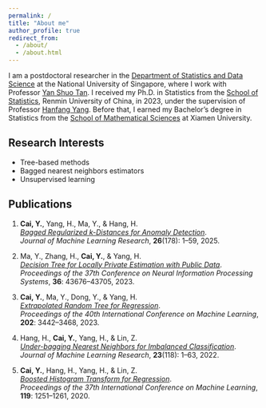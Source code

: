 ```yaml
---
permalink: /
title: "About me"
author_profile: true
redirect_from: 
  - /about/
  - /about.html
---
```


I am a postdoctoral researcher in the [Department of Statistics and Data Science](https://www.stat.nus.edu.sg/) at the National University of Singapore, where I work with Professor [Yan Shuo Tan](https://sites.google.com/view/yanshuotan/home). I received my Ph.D. in Statistics from the [School of Statistics](https://stat.ruc.edu.cn/Home/index.htm), Renmin University of China, in 2023, under the supervision of Professor [Hanfang Yang](http://isbd.ruc.edu.cn/English/Faculty/75f7b9495f664db2b47dce10253a84ff.htm). Before that, I earned my Bachelor’s degree in Statistics from the [School of Mathematical Sciences](https://math.xmu.edu.cn/en/) at Xiamen University.

Research Interests
-----
- Tree-based methods
- Bagged nearest neighbors estimators
- Unsupervised learning


Publications
-----
1. **Cai, Y.**, Yang, H., Ma, Y., & Hang, H.  
   [*Bagged Regularized k-Distances for Anomaly Detection*](https://jmlr.org/papers/v26/23-1519.html).  
   *Journal of Machine Learning Research*, **26**(178): 1–59, 2025.

2. Ma, Y., Zhang, H., **Cai, Y.**, & Yang, H.  
   [*Decision Tree for Locally Private Estimation with Public Data*](https://proceedings.neurips.cc/paper_files/paper/2023/hash/88237ac4e9941b1be5c6d3c1ad408184-Abstract-Conference.html).  
   *Proceedings of the 37th Conference on Neural Information Processing Systems*, **36**: 43676–43705, 2023.

3. **Cai, Y.**, Ma, Y., Dong, Y., & Yang, H.  
   [*Extrapolated Random Tree for Regression*](https://proceedings.mlr.press/v202/cai23d.html).  
   *Proceedings of the 40th International Conference on Machine Learning*, **202**: 3442–3468, 2023.

4. Hang, H., **Cai, Y.**, Yang, H., & Lin, Z.  
   [*Under-bagging Nearest Neighbors for Imbalanced Classification*](https://www.jmlr.org/papers/v23/21-0904.html).  
   *Journal of Machine Learning Research*, **23**(118): 1–63, 2022.

5. **Cai, Y.**, Hang, H., Yang, H., & Lin, Z.  
   [*Boosted Histogram Transform for Regression*](http://proceedings.mlr.press/v119/cai20a.html).  
   *Proceedings of the 37th International Conference on Machine Learning*, **119**: 1251–1261, 2020.


